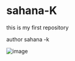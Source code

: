 # sahana-K

this is my first repository

author sahana -k




![image](https://github.com/user-attachments/assets/40a962a8-f13c-4358-993f-3d5f4d212694)
